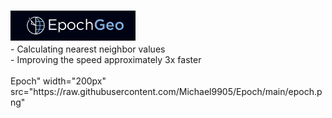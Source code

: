 # <img align="left" alt="Epoch | Epoch" width="200px" src="https://raw.githubusercontent.com/Michael9905/Epoch/main/epoch.png" /><br>

<p> - Calculating nearest neighbor values <br>
    - Improving the speed approximately 3x faster <br>
<br> Epoch" width="200px" src="https://raw.githubusercontent.com/Michael9905/Epoch/main/epoch.png"
</p>

